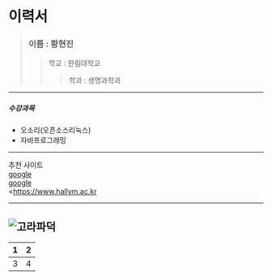이력서
====================  
>### 이름 : 황현진
>>학교 : 한림대학교  
>>>학과 : 생명과학과  
------------------------  
##### 수강과목  
- 오소리(오픈소스리눅스)  
- 자바프로그래밍

-------------------------  
추천 사이트  
[google][1]  
[google](https://www.goggle.com)  
<https://www.hallym.ac.kr

[1]: https://www.goggle.com  

--------------------------  
![고라파덕](img.png)  
------------------------------  
 1|2  
--|--  
 3|4  
